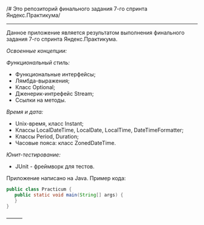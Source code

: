 /# Это репозиторий финального задания 7-го спринта Яндекс.Практикума/

---

Данное приложение является результатом выполнения финального задания 7-го спринта Яндекс.Практикума.

*Освоенные концепции:*

_Функциональный стиль:_
* Функциональные интерфейсы;
* Лямбда-выражения;
* Класс Optional;
* Дженерик-интрефейс Stream;
* Ссылки на методы.

_Время и дата:_
* Unix-время, класс Instant;
* Классы LocalDateTime, LocalDate, LocalTime, DateTimeFormatter;
* Классы Period, Duration;
* Часовые пояса: класс ZonedDateTime.

_Юнит-тестирование:_
* JUnit - фреймворк для тестов.

Приложение написано на Java. Пример кода:
```java
public class Practicum {
   public static void main(String[] args) {
   }
}
```
———


